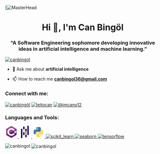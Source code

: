 [![MasterHead](https://assets-global.website-files.com/5ef788f07804fb7d78a4127a/62457146ae7f934469a98710_IEZAADQ3KPGMAowZsCQc_ZjjjUC_Wu7G9LPNB2fpXtWp7ihHVMljCS58EmiBcLFOkDr3v8lUb12EDvAGCd_b6mNwOxFOxwmxcrsD87LZ5T1kQ75TQyZZEQ-_2tWkYcXZ8Bz2ckF2.png)
<h1 align="center">Hi 👋, I'm Can Bingöl</h1>
<h3 align="center">“A Software Engineering sophomore developing innovative ideas in artificial intelligence and machine learning.”</h3>

<p align="left"> <a href="https://github.com/ryo-ma/github-profile-trophy"><img src="https://github-profile-trophy.vercel.app/?username=canbingol" alt="canbingol" /></a> </p>

- 💬 Ask me about **artificial intelligence**

- 📫 How to reach me **canbingol36@gmail.com**

<h3 align="left">Connect with me:</h3>
<p align="left">
<a href="https://linkedin.com/in/canbingöl" target="blank"><img align="center" src="https://raw.githubusercontent.com/rahuldkjain/github-profile-readme-generator/master/src/images/icons/Social/linked-in-alt.svg" alt="canbingöl" height="30" width="40" /></a>
<a href="https://kaggle.com/leitocan" target="blank"><img align="center" src="https://raw.githubusercontent.com/rahuldkjain/github-profile-readme-generator/master/src/images/icons/Social/kaggle.svg" alt="leitocan" height="30" width="40" /></a>
<a href="https://instagram.com/imcano12/" target="blank"><img align="center" src="https://raw.githubusercontent.com/rahuldkjain/github-profile-readme-generator/master/src/images/icons/Social/instagram.svg" alt="@imcano12" height="30" width="40" /></a>
</p>

<h3 align="left">Languages and Tools:</h3>
<p align="left"> <a href="https://www.w3schools.com/cs/" target="_blank" rel="noreferrer"> <img src="https://raw.githubusercontent.com/devicons/devicon/master/icons/csharp/csharp-original.svg" alt="csharp" width="40" height="40"/> </a> <a href="https://pandas.pydata.org/" target="_blank" rel="noreferrer"> <img src="https://raw.githubusercontent.com/devicons/devicon/2ae2a900d2f041da66e950e4d48052658d850630/icons/pandas/pandas-original.svg" alt="pandas" width="40" height="40"/> </a> <a href="https://www.python.org" target="_blank" rel="noreferrer"> <img src="https://raw.githubusercontent.com/devicons/devicon/master/icons/python/python-original.svg" alt="python" width="40" height="40"/> </a> <a href="https://scikit-learn.org/" target="_blank" rel="noreferrer"> <img src="https://upload.wikimedia.org/wikipedia/commons/0/05/Scikit_learn_logo_small.svg" alt="scikit_learn" width="40" height="40"/> </a> <a href="https://seaborn.pydata.org/" target="_blank" rel="noreferrer"> <img src="https://seaborn.pydata.org/_images/logo-mark-lightbg.svg" alt="seaborn" width="40" height="40"/> </a> <a href="https://www.tensorflow.org" target="_blank" rel="noreferrer"> <img src="https://www.vectorlogo.zone/logos/tensorflow/tensorflow-icon.svg" alt="tensorflow" width="40" height="40"/> </a> </p>

<p><img align="left" src="https://github-readme-stats.vercel.app/api/top-langs?username=canbingol&show_icons=true&locale=en&layout=compact" alt="canbingol" /></p>

<p>&nbsp;<img align="center" src="https://github-readme-stats.vercel.app/api?username=canbingol&show_icons=true&locale=en" alt="canbingol" /></p>

